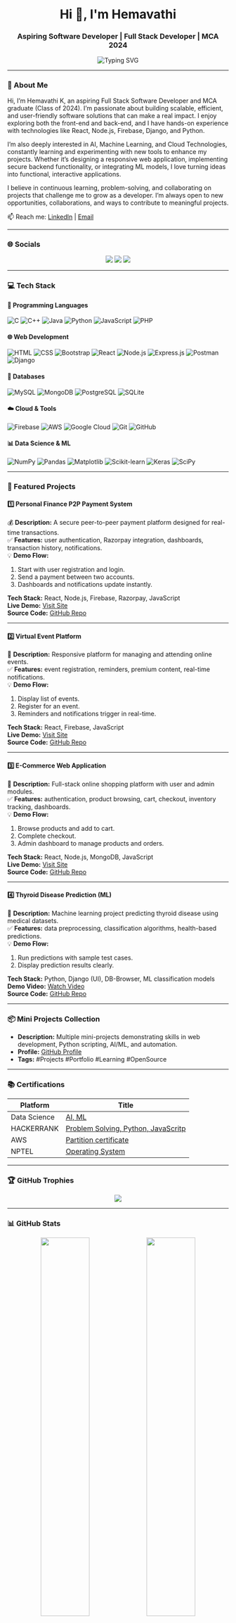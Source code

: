 <!-- README.md -->

<h1 align="center">Hi 👋, I'm Hemavathi</h1>
<h3 align="center">Aspiring Software Developer | Full Stack Developer | MCA 2024</h3>

<p align="center">
  <img src="https://readme-typing-svg.herokuapp.com?font=Fira+Code&weight=500&size=24&duration=3000&pause=1000&center=true&vCenter=true&width=500&lines=Full+Stack+Developer;AI+%26+ML+Enthusiast;MCA+Graduate+2024;Learning+Everyday;Open+to+New+Opportunities+%F0%9F%9A%80" alt="Typing SVG" />
</p>

---

### 💫 About Me

Hi, I’m Hemavathi K, an aspiring Full Stack Software Developer and MCA graduate (Class of 2024). I’m passionate about building scalable, efficient, and user-friendly software solutions that can make a real impact. I enjoy exploring both the front-end and back-end, and I have hands-on experience with technologies like React, Node.js, Firebase, Django, and Python.

I’m also deeply interested in AI, Machine Learning, and Cloud Technologies, constantly learning and experimenting with new tools to enhance my projects. Whether it’s designing a responsive web application, implementing secure backend functionality, or integrating ML models, I love turning ideas into functional, interactive applications.

I believe in continuous learning, problem-solving, and collaborating on projects that challenge me to grow as a developer. I’m always open to new opportunities, collaborations, and ways to contribute to meaningful projects.

📫 Reach me: [LinkedIn](https://www.linkedin.com/in/hemavathi-k-a8475924b) | [Email](mailto:hemavathikrishnan2627@gmail.com)  

---

### 🌐 Socials

<p align="center">
  <a href="https://www.linkedin.com/in/hemavathi-k-a8475924b"><img src="https://img.shields.io/badge/LinkedIn-%230077B5.svg?style=for-the-badge&logo=linkedin&logoColor=white" /></a>
  <a href="mailto:hemavathikrishnan2627@gmail.com"/><img src="https://img.shields.io/badge/Gmail-D14836?style=for-the-badge&logo=gmail&logoColor=white" /></a>
  <a href="https://github.com/hemhemaK"><img src="https://img.shields.io/badge/GitHub-%23121011.svg?style=for-the-badge&logo=github&logoColor=white" /></a>
</p>

---

### 💻 Tech Stack

#### 🚀 Programming Languages
![C](https://img.shields.io/badge/C-00599C?style=for-the-badge&logo=c&logoColor=white)
![C++](https://img.shields.io/badge/C++-00599C?style=for-the-badge&logo=c%2B%2B&logoColor=white)
![Java](https://img.shields.io/badge/Java-ED8B00?style=for-the-badge&logo=java&logoColor=white)
![Python](https://img.shields.io/badge/Python-3670A0?style=for-the-badge&logo=python&logoColor=ffdd54)
![JavaScript](https://img.shields.io/badge/JavaScript-F7DF1E?style=for-the-badge&logo=javascript&logoColor=black)
![PHP](https://img.shields.io/badge/PHP-777BB4?style=for-the-badge&logo=php&logoColor=white)

#### 🌐 Web Development
![HTML](https://img.shields.io/badge/HTML5-E34F26?style=for-the-badge&logo=html5&logoColor=white)
![CSS](https://img.shields.io/badge/CSS3-1572B6?style=for-the-badge&logo=css3&logoColor=white)
![Bootstrap](https://img.shields.io/badge/Bootstrap-8411FA?style=for-the-badge&logo=bootstrap&logoColor=white)
![React](https://img.shields.io/badge/React-61DAFB?style=for-the-badge&logo=react&logoColor=black)
![Node.js](https://img.shields.io/badge/Node.js-339933?style=for-the-badge&logo=node.js&logoColor=white)
![Express.js](https://img.shields.io/badge/Express.js-000000?style=for-the-badge&logo=express&logoColor=white)
![Postman](https://img.shields.io/badge/Postman-FF6C37?style=for-the-badge&logo=postman&logoColor=white)
![Django](https://img.shields.io/badge/Django-092E20?style=for-the-badge&logo=django&logoColor=white)

#### 💾 Databases
![MySQL](https://img.shields.io/badge/MySQL-4479A1?style=for-the-badge&logo=mysql&logoColor=white)
![MongoDB](https://img.shields.io/badge/MongoDB-4ea94b?style=for-the-badge&logo=mongodb&logoColor=white)
![PostgreSQL](https://img.shields.io/badge/PostgreSQL-316192?style=for-the-badge&logo=postgresql&logoColor=white)
![SQLite](https://img.shields.io/badge/SQLite-07405E?style=for-the-badge&logo=sqlite&logoColor=white)

#### ☁️ Cloud & Tools
![Firebase](https://img.shields.io/badge/Firebase-FFCA28?style=for-the-badge&logo=firebase&logoColor=black)
![AWS](https://img.shields.io/badge/AWS-FF9900?style=for-the-badge&logo=amazonaws&logoColor=white)
![Google Cloud](https://img.shields.io/badge/Google%20Cloud-4285F4?style=for-the-badge&logo=google-cloud&logoColor=white)
![Git](https://img.shields.io/badge/Git-F05033?style=for-the-badge&logo=git&logoColor=white)
![GitHub](https://img.shields.io/badge/GitHub-121011?style=for-the-badge&logo=github&logoColor=white)

#### 📊 Data Science & ML
![NumPy](https://img.shields.io/badge/Numpy-013243?style=for-the-badge&logo=numpy&logoColor=white)
![Pandas](https://img.shields.io/badge/Pandas-150458?style=for-the-badge&logo=pandas&logoColor=white)
![Matplotlib](https://img.shields.io/badge/Matplotlib-ffffff?style=for-the-badge&logo=matplotlib&logoColor=black)
![Scikit-learn](https://img.shields.io/badge/Scikit--learn-F7931E?style=for-the-badge&logo=scikit-learn&logoColor=white)
![Keras](https://img.shields.io/badge/Keras-D00000?style=for-the-badge&logo=keras&logoColor=white)
![SciPy](https://img.shields.io/badge/SciPy-0C55A5?style=for-the-badge&logo=scipy&logoColor=white)

---

### 🚀 Featured Projects

#### 1️⃣ Personal Finance P2P Payment System
💰 **Description:** A secure peer-to-peer payment platform designed for real-time transactions.  
✅ **Features:** user authentication, Razorpay integration, dashboards, transaction history, notifications.  
💡 **Demo Flow:**  
1. Start with user registration and login.  
2. Send a payment between two accounts.  
3. Dashboards and notifications update instantly.  

**Tech Stack:** React, Node.js, Firebase, Razorpay, JavaScript  
**Live Demo:** [Visit Site](https://financemanageentp2p.netlify.app/)  
**Source Code:** [GitHub Repo](https://github.com/hemhemaKK/personal-finance)  

---

#### 2️⃣ Virtual Event Platform
🎫 **Description:** Responsive platform for managing and attending online events.  
✅ **Features:** event registration, reminders, premium content, real-time notifications.  
💡 **Demo Flow:**  
1. Display list of events.  
2. Register for an event.  
3. Reminders and notifications trigger in real-time.  

**Tech Stack:** React, Firebase, JavaScript  
**Live Demo:** [Visit Site](https://hemhemakk.github.io/online_managment_app/)  
**Source Code:** [GitHub Repo](https://github.com/hemhemaKK/online_managment_app)  

---

#### 3️⃣ E-Commerce Web Application
🛒 **Description:** Full-stack online shopping platform with user and admin modules.  
✅ **Features:** authentication, product browsing, cart, checkout, inventory tracking, dashboards.  
💡 **Demo Flow:**  
1. Browse products and add to cart.  
2. Complete checkout.  
3. Admin dashboard to manage products and orders.  

**Tech Stack:** React, Node.js, MongoDB, JavaScript  
**Live Demo:** [Visit Site](https://hemhemakk.github.io/E_commerce_project/)  
**Source Code:** [GitHub Repo](https://github.com/hemhemaKK/E_commerce_project)  

---

#### 4️⃣ Thyroid Disease Prediction (ML)
🧠 **Description:** Machine learning project predicting thyroid disease using medical datasets.  
✅ **Features:** data preprocessing, classification algorithms, health-based predictions.  
💡 **Demo Flow:**  
1. Run predictions with sample test cases.  
2. Display prediction results clearly.  

**Tech Stack:** Python, Django (UI), DB-Browser, ML classification models  
**Demo Video:** [Watch Video](https://res.cloudinary.com/dbftgtgs9/video/upload/v1756538980/thyroid_zavtay.mp4)  
**Source Code:** [GitHub Repo](https://github.com/hemhemaKK/ThyroidDisease-Check)  

---

### 📦 Mini Projects Collection
- **Description:** Multiple mini-projects demonstrating skills in web development, Python scripting, AI/ML, and automation.  
- **Profile:** [GitHub Profile](https://github.com/hemhemaKK)  
- **Tags:** #Projects #Portfolio #Learning #OpenSource  

---

### 📚 Certifications

| Platform | Title |
|---------|-------|
| Data Science | [AI, ML](https://nyinst.com/certificate?id=fUCcEG) |
| HACKERRANK | [Problem Solving, Python, JavaScritp](https://www.hackerrank.com/certificates/f6f6cbdaa2bf?utm_medium=email&utm_source=mail_template_1393&utm_campaign=hrc_skills_certificate) |
| AWS | [Partition certificate](https://www.credly.com/badges/81360c21-c061-45d5-b48e-304e5dfec2ff/linked_in_profile) |
| NPTEL | [Operating System](https://archive.nptel.ac.in/noc/Ecertificate/?q=NPTEL23CS123S83230520320187240) |

---

### 🏆 GitHub Trophies

<p align="center">
  <img src="https://github-profile-trophy.vercel.app/?username=hemhemaK&theme=algolia&no-bg=true&no-frame=true" />
</p>

---

### 📊 GitHub Stats

<p align="center">
  <img src="https://github-readme-stats.vercel.app/api?username=hemhemaK&theme=tokyonight&show_icons=true&hide_border=false&count_private=true" width="47%"/>
  <img src="https://github-readme-streak-stats.herokuapp.com/?user=hemhemaK&theme=tokyonight&hide_border=false" width="47%"/>
  <img src="https://github-readme-stats.vercel.app/api/top-langs/?username=hemhemaK&layout=compact&theme=tokyonight&hide_border=false" width="47%"/>
</p>

---

### 💬 Quote I Like

> “The best way to predict the future is to invent it.” 

---

<!-- Proudly created with 💙 using GPRM (https://gprm.itsvg.in) -->
